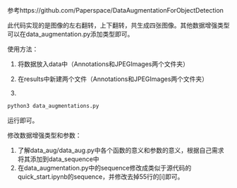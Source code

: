 参考https://github.com/Paperspace/DataAugmentationForObjectDetection

此代码实现的是图像的左右翻转，上下翻转，共生成四张图像。其他数据增强类型可以在data_augmentation.py添加类型即可。

使用方法：

1. 将数据放入data中（Annotations和JPEGImages两个文件夹）
2. 在results中新建两个文件（Annotations和JPEGImages两个文件夹）

3. 

```python
python3 data_augmentations.py
```

运行即可。



修改数据增强类型和参数：

1. 了解data_aug/data_aug.py中各个函数的意义和参数的意义，根据自己需求将其添加到data_sequence中
2. 在data_augmentation.py中的sequence修改成类似于源代码的quick_start.ipynb的sequence，并修改去掉55行的[i]即可。

